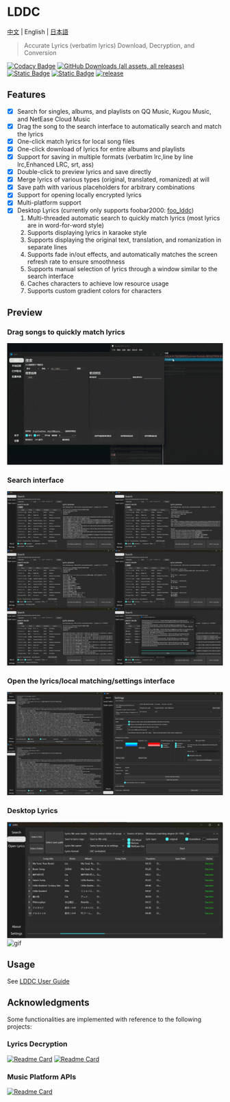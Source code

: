 # LDDC

[中文](./README.md) | English | [日本語](./README_ja.md)

> Accurate Lyrics (verbatim lyrics) Download, Decryption, and Conversion

[![Codacy Badge](https://app.codacy.com/project/badge/Grade/015f636391584ffc82790ff7038da5ca)](https://app.codacy.com/gh/chenmozhijin/LDDC/dashboard?utm_source=gh&utm_medium=referral&utm_content=&utm_campaign=Badge_grade)
[![GitHub Downloads (all assets, all releases)](https://img.shields.io/github/downloads/chenmozhijin/LDDC/total)](https://github.com/chenmozhijin/LDDC/releases/latest)
[![Static Badge](https://img.shields.io/badge/Python-3.10%2B-brightgreen)](https://www.python.org/downloads/)
[![Static Badge](https://img.shields.io/badge/License-GPLv3-blue)](https://github.com/chenmozhijin/LDDC/blob/main/LICENSE)
[![release](https://img.shields.io/github/v/release/chenmozhijin/LDDC?color=blue)](https://github.com/chenmozhijin/LDDC/releases/latest)

## Features

- [x] Search for singles, albums, and playlists on QQ Music, Kugou Music, and NetEase Cloud Music
- [x] Drag the song to the search interface to automatically search and match the lyrics
- [x] One-click match lyrics for local song files
- [x] One-click download of lyrics for entire albums and playlists
- [x] Support for saving in multiple formats (verbatim lrc,line by line lrc,Enhanced LRC, srt, ass)
- [x] Double-click to preview lyrics and save directly
- [x] Merge lyrics of various types (original, translated, romanized) at will
- [x] Save path with various placeholders for arbitrary combinations
- [x] Support for opening locally encrypted lyrics
- [x] Multi-platform support
- [x] Desktop Lyrics (currently only supports foobar2000: [foo_lddc](https://github.com/chenmozhijin/foo_lddc))
    1. Multi-threaded automatic search to quickly match lyrics (most lyrics are in word-for-word style)
    2. Supports displaying lyrics in karaoke style
    3. Supports displaying the original text, translation, and romanization in separate lines
    4. Supports fade in/out effects, and automatically matches the screen refresh rate to ensure smoothness
    5. Supports manual selection of lyrics through a window similar to the search interface
    6. Caches characters to achieve low resource usage
    7. Supports custom gradient colors for characters

## Preview

### Drag songs to quickly match lyrics

![gif](img/drop.gif)

### Search interface

![image](img/en_1.jpg)

### Open the lyrics/local matching/settings interface

![image](img/en_2.jpg)

### Desktop Lyrics

![image](img/en_3.jpg)
![gif](img/desktop_lyrics.gif)

## Usage

See [LDDC User Guide](https://github.com/chenmozhijin/LDDC/wiki)

## Acknowledgments

Some functionalities are implemented with reference to the following projects:

### Lyrics Decryption

[![Readme Card](https://github-readme-stats.vercel.app/api/pin/?username=WXRIW&repo=QQMusicDecoder)](https://github.com/WXRIW/QQMusicDecoder)
[![Readme Card](https://github-readme-stats.vercel.app/api/pin/?username=jixunmoe&repo=qmc-decode)](https://github.com/jixunmoe/qmc-decode)

### Music Platform APIs

[![Readme Card](https://github-readme-stats.vercel.app/api/pin/?username=MCQTSS&repo=MCQTSS_QQMusic)](https://github.com/MCQTSS/MCQTSS_QQMusic)
